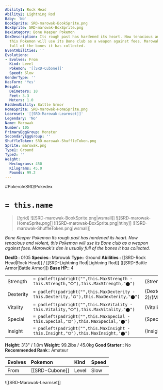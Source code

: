 ```yaml
---
Ability1: Rock Head
Ability2: Lightning Rod
Baby: 'No'
BookSprite: SRD-marowak-BookSprite.png
BoxSprite: SRD-marowak-BoxSprite.png
DexCategory: Bone Keeper Pokemon
DexDescription: Its rough past has hardened its heart. Now tenacious and violent,
  this Pokemon will use its Bone club as a weapon against foes. Marowak's den is usually
  full of the bones it has collected.
EventAbilities: ''
Evolutions:
- Evolves: From
  Kind: Level
  Pokemon: '[[SRD-Cubone]]'
  Speed: Slow
GenderType: ''
HasForm: 'Yes'
Height:
  Deimeters: 10
  Feet: 3.3
  Meters: 1.0
HiddenAbility: Battle Armor
HomeSprite: SRD-marowak-HomeSprite.png
Learnset: '[[SRD-Marowak-Learnset]]'
Legendary: 'No'
Name: Marowak
Number: 105
PrimaryEggGroup: Monster
SecondaryEggGroup: ''
ShuffleToken: SRD-marowak-ShuffleToken.png
Sprite: marowak.png
Type1: Ground
Type2: ''
Weight:
  Hectograms: 450
  Kilograms: 45.0
  Pounds: 99.2
---
```


#PokeroleSRD/Pokedex

# `= this.name`

> [!grid]
> ![[SRD-marowak-BookSprite.png|wsmall]]
> ![[SRD-marowak-HomeSprite.png]]
> ![[SRD-marowak-BoxSprite.png|htiny]]
> ![[SRD-marowak-ShuffleToken.png|wsmall]]


*Bone Keeper Pokemon*
*Its rough past has hardened its heart. Now tenacious and violent, this Pokemon will use its Bone club as a weapon against foes. Marowak's den is usually full of the bones it has collected.*

**DexID**:: 0105
**Species**:: Marowak
**Type**:: Ground
**Abilities**:: [[SRD-Rock Head|Rock Head]] / [[SRD-Lightning Rod|Lightning Rod]] ([[SRD-Battle Armor|Battle Armor]])
**Base HP**:: 4

|           |                                                                                        |                                          |
| --------- | -------------------------------------------------------------------------------------- | ---------------------------------------- |
| Strength  | `= padleft(padright("",this.MaxStrength - this.Strength,"⭘"),this.MaxStrength,"⬤")`    | (Strength::2)/(MaxStrength::5)   |
| Dexterity | `= padleft(padright("",this.MaxDexterity - this.Dexterity,"⭘"),this.MaxDexterity,"⬤")` | (Dexterity:: 2)/(MaxDexterity::4) |
| Vitality  | `= padleft(padright("",this.MaxVitality - this.Vitality,"⭘"),this.MaxVitality,"⬤")`    | (Vitality::3)/(MaxVitality::6)   |
| Special   | `= padleft(padright("",this.MaxSpecial - this.Special,"⭘"),this.MaxSpecial,"⬤")`       | (Special::2)/(MaxSpecial::4)     |
| Insight   | `= padleft(padright("",this.MaxInsight - this.Insight,"⭘"),this.MaxInsight,"⬤")`       | (Insight::2)/(MaxInsight::5)     |

**Height**: 3'3" / 1.0m
**Weight**: 99.2lbs / 45.0kg
**Good Starter**:: No
**Recommended Rank**:: Amateur

| Evolves   | Pokemon        | Kind   | Speed   |
|:----------|:---------------|:-------|:--------|
| From      | [[SRD-Cubone]] | Level  | Slow    |

![[SRD-Marowak-Learnset]]